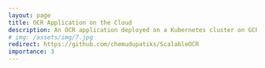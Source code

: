 ```yaml
---
layout: page
title: OCR Application on the Cloud
description: An OCR application deployed on a Kubernetes cluster on GCP
# img: /assets/img/7.jpg
redirect: https://github.com/chemudupatiks/ScalableOCR
importance: 3
---
```

